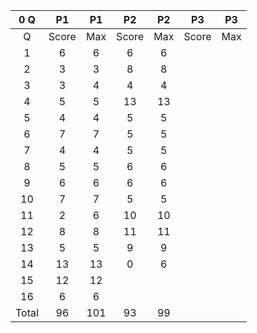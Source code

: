 0 Q|P1|P1|P2|P2|P3|P3
:---:|:---:|:---:|:---:|:---:|:---:|:---:
Q|Score|Max|Score|Max|Score|Max
1|6|6|6|6
2|3|3|8|8
3|3|4|4|4
4|5|5|13|13
5|4|4|5|5
6|7|7|5|5
7|4|4|5|5
8|5|5|6|6
9|6|6|6|6
10|7|7|5|5
11|2|6|10|10
12|8|8|11|11
13|5|5|9|9
14|13|13|0|6
15|12|12||
16|6|6||
Total|96|101|93|99
